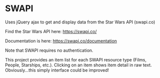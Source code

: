 # SWAPI
Uses jQuery ajax to get and display data from the Star Wars API (swapi.co)

Find the Star Wars API here: https://swapi.co/

Documentation is here: https://swapi.co/documentation

Note that SWAPI requires no authentication.

This project provides an item list for each SWAPI resource type (Films, People, Starships, etc.).  Clicking on an item shows item detail in raw text.  Obviously...this simply interface could be improved!
